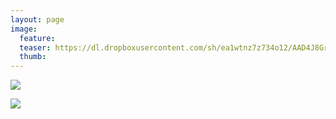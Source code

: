 ```yaml
---
layout: page
image:
  feature:
  teaser: https://dl.dropboxusercontent.com/sh/ea1wtnz7z734o12/AAD4J8Grmya6c7wozUqUVIiSa/mikin-kuvat/2/IMG_9336-245px.jpg
  thumb:
---
```


[![](https://dl.dropboxusercontent.com/sh/ea1wtnz7z734o12/AACtJwU5uotdgNrPnjswydBMa/mikin-kuvat/3/IMG_9335-800px.jpg)](https://dl.dropboxusercontent.com/sh/ea1wtnz7z734o12/AACEKVhoLbPd4Rq36bg0cuy6a/mikin-kuvat/3/IMG_9335.jpg)

[![](https://dl.dropboxusercontent.com/sh/ea1wtnz7z734o12/AAB_J3pDkDxqRcw51fDWfudra/mikin-kuvat/3/IMG_9336-800px.jpg)](https://dl.dropboxusercontent.com/sh/ea1wtnz7z734o12/AAB38ZhWI-yy_6uKfvMzf01Za/mikin-kuvat/3/IMG_9336.jpg)

